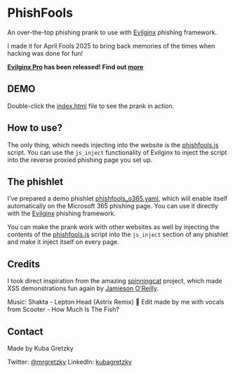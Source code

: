 # PhishFools

An over-the-top phishing prank to use with [Evilginx](https://github.com/kgretzky/evilginx2) phishing framework.

I made it for April Fools 2025 to bring back memories of the times when hacking was done for fun!

**[Evilginx Pro](https://evilginx.com) has been released! Find out [more](https://evilginx.com)**

## DEMO

Double-click the [index.html](index.html) file to see the prank in action.

## How to use?

The only thing, which needs injecting into the website is the [phishfools.js](phishfools.js) script. You can use the `js_inject` functionality of Evilginx to inject the script into the reverse proxied phishing page you set up.

## The phishlet

I've prepared a demo phishlet [phishfools_o365.yaml](phishfools_o365.yaml), which will enable itself automatically on the Microsoft 365 phishing page. You can use it directly with the [Evilginx](https://github.com/kgretzky/evilginx2) phishing framework.

You can make the prank work with other websites as well by injecting the contents of the [phishfools.js](phishfools.js) script into the `js_inject` section of any phishlet and make it inject itself on every page.

## Credits

I took direct inspiration from the amazing [spinningcat](https://github.com/orlyjamie/spinningcat) project, which made XSS demonstrations fun again by [Jamieson O'Reilly](https://www.linkedin.com/in/theonejvo/).

Music: Shakta - Lepton Head (Astrix Remix) 🎵
Edit made by me with vocals from Scooter - How Much Is The Fish?

## Contact

Made by Kuba Gretzky

Twitter: [@mrgretzky](https://x.com/mrgretzky)
LinkedIn: [kubagretzky](https://www.linkedin.com/in/kubagretzky/)
